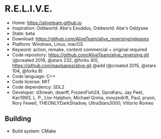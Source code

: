 # R.E.L.I.V.E.

- Home: https://aliveteam.github.io
- Inspiration: Oddworld: Abe's Exoddus, Oddworld: Abe's Oddysee
- State: beta
- Download: https://github.com/AliveTeam/alive_reversing/releases
- Platform: Windows, Linux, macOS
- Keyword: action, remake, content commercial + original required
- Code repository: https://github.com/AliveTeam/alive_reversing.git (@created 2018, @stars 232, @forks 40), https://github.com/paulsapps/alive.git @add (@created 2015, @stars 104, @forks 8)
- Code language: C++
- Code license: MIT
- Code dependency: SDL2
- Developer: d3nwah, deanff, FrozenFish24, GproKaru, Jay Peet, Kari1993, L. P., Lior Halphon, Michael Grima, mouzedrift, Paul, pryon, Rory Fewell, THEONLYDarkShadow, UltraStars3000, Vittorio Romeo

## Building

- Build system: CMake
